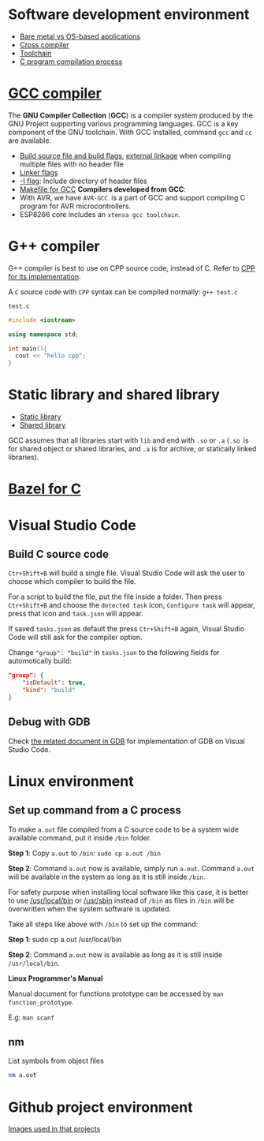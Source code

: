 # Software development environment

* [Bare metal vs OS-based applications](Build.md#fundamental-concepts)
* [Cross compiler](Build.md#cross-compiler)
* [Toolchain](Build.md#toolchain)
* [C program compilation process](Build.md#c-program-compilation-process)

# [GCC compiler](GCC%20compiler.md)
The **GNU Compiler Collection** (**GCC**) is a compiler system produced by the GNU Project supporting various programming languages. GCC is a key component of the GNU toolchain. With GCC installed, command ``gcc`` and ``cc`` are available.
* [Build source file and build flags](), [external linkage](GCC%20compiler.md#compile-with-multiple-files-when-there-is-no-header-file) when compiling multiple files with no header file
* [Linker flags](GCC%20compiler.md#linker-flags)
* [-I flag](GCC%20compiler.md#include-directory-of-header-files-with--i): Include directory of header files
* [Makefile for GCC](Makefile%20for%20GCC.md)
**Compilers developed from GCC**:
* With AVR, we have ``AVR-GCC ``is a part of GCC and support compiling C program for AVR microcontrollers.
* ESP8266 core includes an ``xtensa gcc toolchain``.
# G++ compiler

G++ compiler is best to use on CPP source code, instead of C. Refer to [CPP for its implementation](https://github.com/TranPhucVinh/Cplusplus/blob/master/README.md#g-compiler).

A ``C`` source code with ``CPP`` syntax can be compiled normally: ``g++ test.c``

``test.c``

```cpp
#include <iostream>

using namespace std;

int main(){
  cout << "hello cpp";
}
```

# Static library and shared library

* [Static library](Static%20library.md) 
* [Shared library](Shared%20library.md)

GCC assumes that all libraries start with ``lib`` and end with ``.so`` or ``.a`` (``.so ``is for shared object or shared libraries, and ``.a`` is for archive, or statically linked libraries).

# [Bazel for C](Bazel.md)
# Visual Studio Code
## Build C source code

``Ctr+Shift+B`` will build a single file. Visual Studio Code will ask the user to choose which compiler to build the file.

For a script to build the file, put the file inside a folder. Then press ``Ctr+Shift+B`` and choose the ``detected task`` icon, ``Configure task`` will appear, press that icon and ``task.json`` will appear.

If saved ``tasks.json`` as default the press ``Ctr+Shift+B`` again, Visual Studio Code will still ask for the compiler option.

Change ``"group": "build"`` in ``tasks.json`` to the following fields for automotically build:

```json
"group": {
    "isDefault": true,
    "kind": "build"
}
```

## Debug with GDB

Check [the related document in GDB](GDB/Visual%20Studio%20Code.md) for implementation of GDB on Visual Studio Code.
# Linux environment

## Set up command from a C process

To make ``a.out`` file compiled from a C source code to be a system wide available command, put it inside ``/bin`` folder.

**Step 1**: Copy ``a.out`` to ``/bin``: ``sudo cp a.out /bin``

**Step 2**: Command ``a.out`` now is available, simply run ``a.out``. Command ``a.out`` will be available in the system as long as it is still inside ``/bin``.

For safety purpose when installing local software like this case, it is better to use [/usr/local/bin](https://github.com/TranPhucVinh/Linux-Shell/blob/master/Physical%20layer/File%20system/File%20hierarchy.md#usr) or [/usr/sbin](https://github.com/TranPhucVinh/Linux-Shell/blob/master/Physical%20layer/File%20system/File%20hierarchy.md#usr) instead of ``/bin`` as files in ``/bin`` will be overwritten when the system software is updated.

Take all steps like above with ``/bin`` to set up the command:

**Step 1**: sudo cp a.out /usr/local/bin

**Step 2**: Command ``a.out`` now is available as long as it is still inside ``/usr/local/bin``.

**Linux Programmer's Manual**

Manual document for functions prototype can be accessed by ``man function_prototype``.

E.g: ``man scanf``

## nm

List symbols from object files

```sh
nm a.out
```
# Github project environment

[Images used in that projects](Images)
